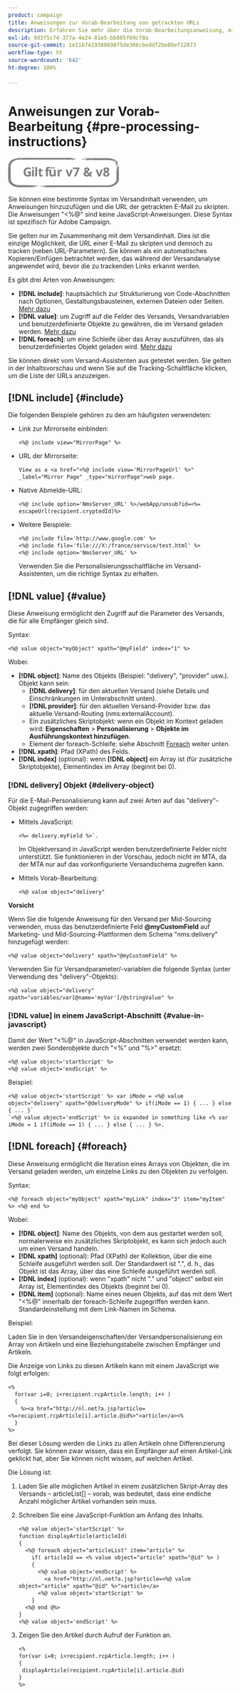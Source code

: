 ```yaml
---
product: campaign
title: Anweisungen zur Vorab-Bearbeitung von getrackten URLs
description: Erfahren Sie mehr über die Vorab-Bearbeitungsanweisung, mit der Sie die URL einer E-Mail skripten und dennoch tracken können
exl-id: 9d3f5c74-377a-4e24-81e5-bb605f69cf8a
source-git-commit: 1e11b7419388698f5de366cbeddf2be88ef12873
workflow-type: ht
source-wordcount: '642'
ht-degree: 100%

---
```


# Anweisungen zur Vorab-Bearbeitung {#pre-processing-instructions}

![](../../assets/common.svg)

Sie können eine bestimmte Syntax im Versandinhalt verwenden, um Anweisungen hinzuzufügen und die URL der getrackten E-Mail zu skripten. Die Anweisungen &quot;&lt;%@&quot; sind keine JavaScript-Anweisungen. Diese Syntax ist spezifisch für Adobe Campaign.

Sie gelten nur im Zusammenhang mit dem Versandinhalt. Dies ist die einzige Möglichkeit, die URL einer E-Mail zu skripten und dennoch zu tracken (neben URL-Parametern). Sie können als ein automatisches Kopieren/Einfügen betrachtet werden, das während der Versandanalyse angewendet wird, bevor die zu trackenden Links erkannt werden.

Es gibt drei Arten von Anweisungen:

* **[!DNL include]**: hauptsächlich zur Strukturierung von Code-Abschnitten nach Optionen, Gestaltungsbausteinen, externen Dateien oder Seiten. [Mehr dazu](#include)
* **[!DNL value]**: um Zugriff auf die Felder des Versands, Versandvariablen und benutzerdefinierte Objekte zu gewähren, die im Versand geladen werden. [Mehr dazu](#value)
* **[!DNL foreach]**: um eine Schleife über das Array auszuführen, das als benutzerdefiniertes Objekt geladen wird. [Mehr dazu](#foreach)

Sie können direkt vom Versand-Assistenten aus getestet werden. Sie gelten in der Inhaltsvorschau und wenn Sie auf die Tracking-Schaltfläche klicken, um die Liste der URLs anzuzeigen.

## [!DNL include] {#include}

Die folgenden Beispiele gehören zu den am häufigsten verwendeten:

* Link zur Mirrorseite einbinden:

   ```
   <%@ include view="MirrorPage" %>  
   ```

* URL der Mirrorseite:

   ```
   View as a <a href="<%@ include view='MirrorPageUrl' %>" _label="Mirror Page" _type="mirrorPage">web page.
   ```

* Native Abmelde-URL:

   ```
   <%@ include option='NmsServer_URL' %>/webApp/unsub?id=<%= escapeUrl(recipient.cryptedId)%>
   ```

* Weitere Beispiele:

   ```
   <%@ include file='http://www.google.com' %>
   <%@ include file='file:///X:/france/service/test.html' %>
   <%@ include option='NmsServer_URL' %>
   ```

   Verwenden Sie die Personalisierungsschaltfläche im Versand-Assistenten, um die richtige Syntax zu erhalten.

## [!DNL value] {#value}

Diese Anweisung ermöglicht den Zugriff auf die Parameter des Versands, die für alle Empfänger gleich sind.

Syntax:

```
<%@ value object="myObject" xpath="@myField" index="1" %>
```

Wobei:

* **[!DNL object]**: Name des Objekts (Beispiel: &quot;delivery&quot;, &quot;provider&quot; usw.).
Objekt kann sein:
   * **[!DNL delivery]**: für den aktuellen Versand (siehe Details und Einschränkungen im Unterabschnitt unten).
   * **[!DNL provider]**: für den aktuellen Versand-Provider bzw. das aktuelle Versand-Routing (nms:externalAccount).
   * Ein zusätzliches Skriptobjekt: wenn ein Objekt im Kontext geladen wird: **Eigenschaften** > **Personalisierung** > **Objekte im Ausführungskontext hinzufügen**.
   * Element der foreach-Schleife: siehe Abschnitt [Foreach](#foreach) weiter unten.
* **[!DNL xpath]**: Pfad (XPath) des Felds.
* **[!DNL index]** (optional): wenn **[!DNL object]** ein Array ist (für zusätzliche Skriptobjekte), Elementindex im Array (beginnt bei 0).

### [!DNL delivery] Objekt {#delivery-object}

Für die E-Mail-Personalisierung kann auf zwei Arten auf das &quot;delivery&quot;-Objekt zugegriffen werden:

* Mittels JavaScript:

   ```
   <%= delivery.myField %>`.
   ```

   Im Objektversand in JavaScript werden benutzerdefinierte Felder nicht unterstützt. Sie funktionieren in der Vorschau, jedoch nicht im MTA, da der MTA nur auf das vorkonfigurierte Versandschema zugreifen kann.

* Mittels Vorab-Bearbeitung:

   ```
   <%@ value object="delivery"
   ```


**Vorsicht**

Wenn Sie die folgende Anweisung für den Versand per Mid-Sourcing verwenden, muss das benutzerdefinierte Feld **@myCustomField** auf Marketing- und Mid-Sourcing-Plattformen dem Schema &quot;nms:delivery&quot; hinzugefügt werden:

```
<%@ value object="delivery" xpath="@myCustomField" %>
```

Verwenden Sie für Versandparameter/-variablen die folgende Syntax (unter Verwendung des &quot;delivery&quot;-Objekts):

```
<%@ value object="delivery" xpath="variables/var[@name='myVar']/@stringValue" %>
```

### [!DNL value] in einem JavaScript-Abschnitt {#value-in-javascript}

Damit der Wert &quot;&lt;%@&quot; in JavaScript-Abschnitten verwendet werden kann, werden zwei Sonderobjekte durch &quot;&lt;%&quot; und &quot;%>&quot; ersetzt:

```
<%@ value object='startScript' %>
<%@ value object='endScript' %>
```

Beispiel:

```
<%@ value object='startScript' %> var iMode = <%@ value object="delivery" xpath="@deliveryMode" %> if(iMode == 1) { ... } else { ... }`
`<%@ value object='endScript' %> is expanded in something like <% var iMode = 1 if(iMode == 1) { ... } else { ... } %>.
```

## [!DNL foreach] {#foreach}

Diese Anweisung ermöglicht die Iteration eines Arrays von Objekten, die im Versand geladen werden, um einzelne Links zu den Objekten zu verfolgen.

Syntax:

```
<%@ foreach object="myObject" xpath="myLink" index="3" item="myItem" %> <%@ end %>
```

Wobei:

* **[!DNL object]**: Name des Objekts, von dem aus gestartet werden soll, normalerweise ein zusätzliches Skriptobjekt, es kann sich jedoch auch um einen Versand handeln.
* **[!DNL xpath]** (optional): Pfad (XPath) der Kollektion, über die eine Schleife ausgeführt werden soll. Der Standardwert ist &quot;.&quot;, d. h., das Objekt ist das Array, über das eine Schleife ausgeführt werden soll.
* **[!DNL index]** (optional): wenn &quot;xpath&quot; nicht &quot;.&quot; und &quot;object&quot; selbst ein Array ist, Elementindex des Objekts (beginnt bei 0).
* **[!DNL item]** (optional): Name eines neuen Objekts, auf das mit dem Wert &quot;&lt;%@&quot; innerhalb der foreach-Schleife zugegriffen werden kann. Standardeinstellung mit dem Link-Namen im Schema.

Beispiel:

Laden Sie in den Versandeigenschaften/der Versandpersonalisierung ein Array von Artikeln und eine Beziehungstabelle zwischen Empfänger und Artikeln.

Die Anzeige von Links zu diesen Artikeln kann mit einem JavaScript wie folgt erfolgen:

```
<%
  for(var i=0; i<recipient.rcpArticle.length; i++ )
  {
    %><a href="http://nl.net?a.jsp?article=<%=recipient.rcpArticle[i].article.@id%>">article</a><%
  }
%>
```

Bei dieser Lösung werden die Links zu allen Artikeln ohne Differenzierung verfolgt. Sie können zwar wissen, dass ein Empfänger auf einen Artikel-Link geklickt hat, aber Sie können nicht wissen, auf welchen Artikel.

Die Lösung ist:

1. Laden Sie alle möglichen Artikel in einem zusätzlichen Skript-Array des Versands – articleList[] – vorab, was bedeutet, dass eine endliche Anzahl möglicher Artikel vorhanden sein muss.
1. Schreiben Sie eine JavaScript-Funktion am Anfang des Inhalts.

   ```
   <%@ value object='startScript' %>
   function displayArticle(articleId)
   {
     <%@ foreach object="articleList" item="article" %>
       if( articleId == <% value object="article" xpath="@id" %> ) 
       {
         <%@ value object='endScript' %>
           <a href="http://nl.net?a.jsp?article=<%@ value object="article" xpath="@id" %>">article</a>
         <%@ value object='startScript' %>
       } 
     <%@ end @%>
   }
   <%@ value object='endScript' %>
   ```

1. Zeigen Sie den Artikel durch Aufruf der Funktion an.

   ```
   <%
   for(var i=0; i<recipient.rcpArticle.length; i++ )
   {
    displayArticle(recipient.rcpArticle[i].article.@id)
   }
   %>
   ```

